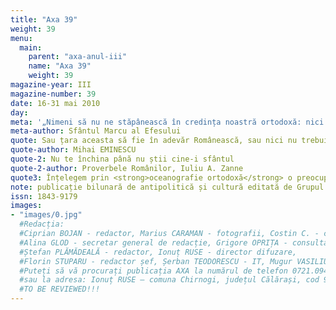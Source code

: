 ```yaml
---
title: "Axa 39"
weight: 39
menu:
  main:
    parent: "axa-anul-iii"
    name: "Axa 39"
    weight: 39
magazine-year: III
magazine-number: 39
date: 16-31 mai 2010
day:
meta: '„Nimeni să nu ne stăpânească în credința noastră ortodoxă: nici un împărat, nici un ierarh, nici un mincinos sinod, nici altcineva, ci numai Unul Dumnezeu, care atât prin El cât și prin ucenicii Săi ne-a fost dat nouă.”'
meta-author: Sfântul Marcu al Efesului
quote: Sau țara aceasta să fie în adevăr Românească, sau nici nu trebuie să fie.
quote-author: Mihai EMINESCU
quote-2: Nu te închina până nu știi cine-i sfântul
quote-2-author: Proverbele Românilor, Iuliu A. Zanne
quote3: Înțelegem prin <strong>oceanografie ortodoxă</strong> o preocupare permanentă, vitală pentru înțelegerea lumii înconjurătoare, de la aspectele ei cotidiene, prozaice și până la gesturile complexe, tainice, religioase; în același timp este o luare de poziție, o valorificare a lumii din perspectivă ortodoxă. Nu am anunțat-o ca pe o știință, nu temându-ne de rigoarea disciplinelor științifice, ci pentru că dorim ca <strong>oceanografia ortodoxă</strong> să fie un mod de a aprecia tot ce ne conține; pe de altă parte, o vedem ca pe o înlesnire a accesului la înțelesurile lumii românești – implicit, ortodoxe – nu ca la un fișier bibliografic ci ca la o părtășie la viață, ca un răspuns la permanenta provocare a transcendentului în imediat. Aceasta presupune existența apriorică a unui fel ortodox de a vedea lumea. Astfel, <strong>oceanografia ortodoxă</strong> înseamnă receptarea spiritului vremii prin folosirea unui anumit mod de interpretare și totodată încercarea de a construi un mod de interpretare.
note: publicație bilunară de antipolitică și cultură editată de Grupul de Acțiune Națională
issn: 1843-9179
images:
- "images/0.jpg"
  #Redacția:
  #Ciprian BOJAN - redactor, Marius CARAMAN - fotografii, Costin C. - consultant, Eleodorus ENĂCHESCU - redactor,
  #Alina GLOD - secretar general de redacție, Grigore OPRIȚA - consultant, Dragoș NICU - redactor șef adjunct,
  #Ștefan PLĂMĂDEALĂ - redactor, Ionuț RUSE - director difuzare,
  #Florin STUPARU - redactor șef, Șerban TEODORESCU - IT, Mugur VASILIU - director.
  #Puteți să vă procurați publicația AXA la numărul de telefon 0721.094.447 – Ionuț RUSE
  #sau la adresa: Ionuț RUSE – comuna Chirnogi, județul Călărași, cod 917025
  #TO BE REVIEWED!!!
---
```

